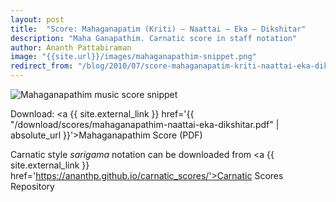 ```yaml
---
layout: post 
title:  "Score: Mahaganapatim (Kriti) – Naattai – Eka – Dikshitar"
description: "Maha Ganapathim. Carnatic score in staff notation"
author: Ananth Pattabiraman
image: "{{site.url}}/images/mahaganapathim-snippet.png"
redirect_from: "/blog/2010/07/score-mahaganapatim-kriti-naattai-eka-dikshitar/"
---
```


<img class="img-responsive" src='{{ "/images/mahaganapathim-snippet.png" | absolute_url }}' alt='Mahaganapathim music score snippet' />

Download: 
<a {{ site.external_link }} href='{{ "/download/scores/mahaganapathim-naattai-eka-dikshitar.pdf" | absolute_url }}'>Mahaganapathim Score (PDF)</a>

Carnatic style *sarigama* notation can be downloaded from  <a {{ site.external_link }} href='https://ananthp.github.io/carnatic_scores/'>Carnatic Scores Repository</a>

